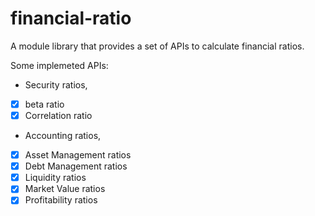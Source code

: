 financial-ratio
==========================

A module library that provides a set of APIs to calculate financial ratios.

Some implemeted APIs: 

- Security ratios, 
- [x] beta ratio
- [x] Correlation ratio

- Accounting ratios,
- [x] Asset Management ratios
- [x] Debt Management ratios
- [x] Liquidity ratios
- [x] Market Value ratios
- [x] Profitability ratios
